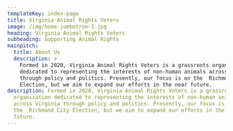 ```yaml
---
templateKey: index-page
title: Virginia Animal Rights Voters
image: /img/home-jumbotron-1.jpg
heading: Virginia Animal Rights Voters
subheading: Supporting Animal Rights
mainpitch:
  title: About Us
  description: >
    Formed in 2020, Virginia Animal Rights Voters is a grassroots organization
    dedicated to representing the interests of non-human animals across Virginia
    through policy and politics. Presently, our focus is on the  Richmond City
    Election, but we aim to expand our efforts in the near future.
description: Formed in 2020, Virginia Animal Rights Voters is a grassroots
  organization dedicated to representing the interests of non-human animals
  across Virginia through policy and politics. Presently, our focus is on
  the  Richmond City Election, but we aim to expand our efforts in the near
  future.
---
```

